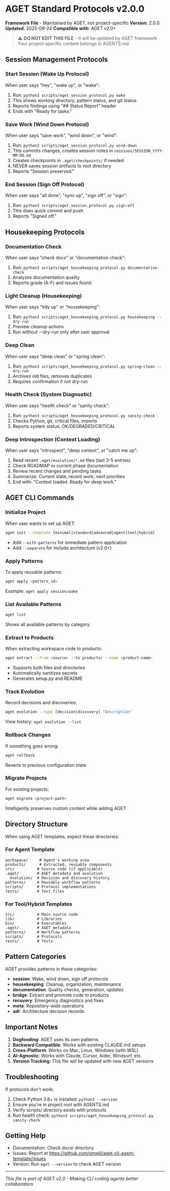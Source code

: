 # AGET Standard Protocols v2.0.0

**Framework File** - Maintained by AGET, not project-specific
**Version**: 2.0.0
**Updated**: 2025-09-24
**Compatible with**: AGET v2.0+

> ⚠️ **DO NOT EDIT THIS FILE** - It will be updated by AGET framework
> Your project-specific content belongs in AGENTS.md

## Session Management Protocols

### Start Session (Wake Up Protocol)
When user says "hey", "wake up", or "wake":
1. Run: `python3 scripts/aget_session_protocol.py wake`
2. This shows working directory, pattern status, and git status
3. Reports findings using "## Status Report" header
4. Ends with "Ready for tasks."

### Save Work (Wind Down Protocol)
When user says "save work", "wind down", or "wind":
1. Run: `python3 scripts/aget_session_protocol.py wind-down`
2. This commits changes, creates session notes in `sessions/SESSION_YYYY-MM-DD.md`
3. Creates checkpoints in `.aget/checkpoints/` if needed
4. NEVER saves session artifacts to root directory
5. Reports "Session preserved."

### End Session (Sign Off Protocol)
When user says "all done", "sync up", "sign off", or "sign":
1. Run: `python3 scripts/aget_session_protocol.py sign-off`
2. This does quick commit and push
3. Reports "Signed off."

## Housekeeping Protocols

### Documentation Check
When user says "check docs" or "documentation check":
1. Run: `python3 scripts/aget_housekeeping_protocol.py documentation-check`
2. Analyzes documentation quality
3. Reports grade (A-F) and issues found

### Light Cleanup (Housekeeping)
When user says "tidy up" or "housekeeping":
1. Run: `python3 scripts/aget_housekeeping_protocol.py housekeeping --dry-run`
2. Preview cleanup actions
3. Run without --dry-run only after user approval

### Deep Clean
When user says "deep clean" or "spring clean":
1. Run: `python3 scripts/aget_housekeeping_protocol.py spring-clean --dry-run`
2. Archives old files, removes duplicates
3. Requires confirmation if not dry-run

### Health Check (System Diagnostic)
When user says "health check" or "sanity check":
1. Run: `python3 scripts/aget_housekeeping_protocol.py sanity-check`
2. Checks Python, git, critical files, imports
3. Reports system status: OK/DEGRADED/CRITICAL

### Deep Introspection (Context Loading)
When user says "introspect", "deep context", or "catch me up":
1. Read recent `.aget/evolution/*.md` files (last 3-5 entries)
2. Check ROADMAP or current phase documentation
3. Review recent changes and pending tasks
4. Summarize: Current state, recent work, next priorities
5. End with: "Context loaded. Ready for deep work."

## AGET CLI Commands

### Initialize Project
When user wants to set up AGET:
```bash
aget init --template [minimal|standard|advanced|agent|tool|hybrid]
```
- Add `--with-patterns` for immediate pattern application
- Add `--separate` for include architecture (v2.0+)

### Apply Patterns
To apply reusable patterns:
```bash
aget apply <pattern_id>
```
Example: `aget apply session/wake`

### List Available Patterns
```bash
aget list
```
Shows all available patterns by category

### Extract to Products
When extracting workspace code to products:
```bash
aget extract --from <source> --to products/ --name <product-name>
```
- Supports both files and directories
- Automatically sanitizes secrets
- Generates setup.py and README

### Track Evolution
Record decisions and discoveries:
```bash
aget evolution --type [decision|discovery] "Description"
```
View history: `aget evolution --list`

### Rollback Changes
If something goes wrong:
```bash
aget rollback
```
Reverts to previous configuration state

### Migrate Projects
For existing projects:
```bash
aget migrate <project-path>
```
Intelligently preserves custom content while adding AGET

## Directory Structure

When using AGET templates, expect these directories:

### For Agent Template
```
workspace/     # Agent's working area
products/      # Extracted, reusable components
src/          # Source code (if applicable)
.aget/        # AGET metadata and evolution
  evolution/  # Decision and discovery history
patterns/     # Reusable workflow patterns
scripts/      # Protocol implementations
tests/        # Test files
```

### For Tool/Hybrid Templates
```
src/          # Main source code
lib/          # Libraries
bin/          # Executables
.aget/        # AGET metadata
patterns/     # Workflow patterns
scripts/      # Protocols
tests/        # Tests
```

## Pattern Categories

AGET provides patterns in these categories:

- **session**: Wake, wind down, sign off protocols
- **housekeeping**: Cleanup, organization, maintenance
- **documentation**: Quality checks, generation, updates
- **bridge**: Extract and promote code to products
- **recovery**: Emergency diagnostics and fixes
- **meta**: Repository-wide operations
- **adr**: Architecture decision records

## Important Notes

1. **Dogfooding**: AGET uses its own patterns
2. **Backward Compatible**: Works with existing CLAUDE.md setups
3. **Cross-Platform**: Works on Mac, Linux, Windows (with WSL)
4. **AI-Agnostic**: Works with Claude, Cursor, Aider, Windsurf, etc.
5. **Version Tracking**: This file will be updated with new AGET versions

## Troubleshooting

If protocols don't work:
1. Check Python 3.8+ is installed: `python3 --version`
2. Ensure you're in project root with AGENTS.md
3. Verify scripts/ directory exists with protocols
4. Run health check: `python3 scripts/aget_housekeeping_protocol.py sanity-check`

## Getting Help

- Documentation: Check docs/ directory
- Issues: Report at https://github.com/gmelli/aget-cli-agent-template/issues
- Version: Run `aget --version` to check AGET version

---
*This file is part of AGET v2.0 - Making CLI coding agents better collaborators*